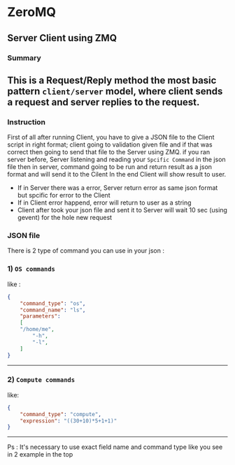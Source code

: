 # ZeroMQ
## Server Client using ZMQ
### Summary
This is a Request/Reply method the most basic pattern `client/server` model, where client sends a request and server replies to the request.
---

### Instruction
First of all after running Client, you have to give a JSON file to the Client script in right format;
client going to validation given file and if that was correct then going to send that file to the Server using ZMQ.
if you ran server before, Server listening and reading your `Spcific Command` in the json file
then in server, command going to be run and return result as a json format and will send it to the Cilent
In the end Client will show result to user.

- If in Server there was a error, Server return error as same json format but spcific for error to the Client
- If in Client error happend, error will return to user as a string
- Client after took your json file and sent it to Server will wait 10 sec (using gevent) for the hole new request


### JSON file
There is 2 type of command you can use in your json :


### 1) `OS commands`
like :
```json
{
    "command_type": "os",
    "command_name": "ls",
    "parameters":
    [
    "/home/me",
        "-h",
        "-l",
    ]
}

```

---
### 2) `Compute commands`
like:
```json
{
    "command_type": "compute",
    "expression": "((30+10)*5+1+1)"
}
```
---
Ps : It's necessary to use exact field name and command type like you see in 2 example in the top
